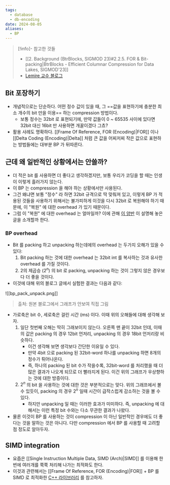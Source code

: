 ```yaml
---
tags:
  - database
  - db-encoding
date: 2024-08-05
aliases:
  - BP
---
```

> [!info]- 참고한 것들
> - [[2. Background (BtrBlocks, SIGMOD 23)#2.2.5. FOR & Bit-packing|BtrBlocks - Efficient Columnar Compression for Data Lakes, SIGMOD'23]]
> - [Lemire 교수 블로그](https://lemire.me/blog/2012/03/06/how-fast-is-bit-packing/)

## Bit 포장하기

- 개념적으로는 단순하다. 어떤 정수 값이 있을 때, 그 ==값을 표현하기에 충분한 최소 개수의 bit 만을 이용== 하는 compression 방법이다.
	- 보통 정수는 32bit 로 표현되기에, 만약 값들이 0 ~ 65535 사이에 있다면 32bit 대신 16bit 만 사용하면 개꿀이겠다 그쵸?
- 활용 사례도 명확하다. [[Frame Of Reference, FOR (Encoding)|FOR]] 이나 [[Delta Coding (Encoding)|Delta]] 처럼 큰 값을 어찌저찌 작은 값으로 표현하는 방법들에는 대부분 BP 가 뒤따른다.

## 근데 왜 일반적인 상황에서는 안쓸까?

- 더 적은 bit 를 사용하면 더 좋다고 생각하겠지만, 보통 우리가 코딩을 할 때는 인생이 이렇게 흘러가지 않는다.
- 이 BP 는 compression 을 해야 하는 상황에서만 사용된다.
- 그건 왜냐면 보통 "정수" 라 하면 32bit 규격으로 딱 맞춰져 있고, 이렇게 BP 가 적용된 것들을 사용하기 위해서는 불가피하게 이것을 다시 32bit 로 복원해야 하기 때문에, 이 "복원" 에 대한 overhead 가 있기 때문이다.
- 그럼 이 "복원" 에 대한 overhead 는 얼마일까? 이에 관해 [이 양반](https://lemire.me/blog/2012/03/06/how-fast-is-bit-packing/) 이 설명해 놓은 글을 소개할까 한다.

### BP overhead

- Bit 를 packing 하고 unpacking 하는데에의 overhead 는 두가지 오해가 있을 수 있다:
	1) Bit packing 하는 것에 대한 overhead 는 32bit int 를 복사하는 것과 유사한 overhead 를 가질 것이다.
	2) 2의 제곱승 ($2^{n}$) 의 bit 로 packing, unpacking 하는 것이 그렇지 않은 경우보다 더 좋을 것이다.
- 이것에 대해 위의 블로그 글에서 실험한 결과는 다음과 같다:

![[bp_pack_unpack.png]]
> 출처: 원본 블로그에서 그래프가 안보여 직접 그림

- 가로축은 bit 수, 세로축은 걸린 시간 (ms) 이다. 이때 위의 오해들에 대해 생각해 보자.
	1) 일단 첫번째 오해는 딱히 그래보이지 않는다. 오른쪽 맨 끝이 32bit 인데, 이때의 값은 packing 의 경우 12bit 언저리, unpacking 의 경우 18bit 언저리랑 비슷하다.
		- 이건 생각해 보면 생각보다 간단한 이유일 수 있다.
		- 만약 4bit 으로 packing 된 32bit-word 하나를 unpacking 하면 8개의 정수가 튀어나온다.
		- 즉, 하나의 packing 된 bit 수가 작을수록, 32bit-word 를 처리했을 때 더 많은 결과가 나오게 되므로 더 빨라지게 된다. 이건 위의 그래프가 우상향하는 것에 대한 방증이다.
	2) $2^{n}$ 의 bit 을 사용하는 것에 대한 것은 부분적으로는 맞다. 위의 그래프에서 볼 수 있듯이, packing 의 경우 $2^{n}$ 일때 시간이 급작스럽게 감소하는 것을 볼 수 있다.
		- 하지만 unpacking 일 때는 이러한 효과가 미미하다. 즉, unpacking 에 대해서는 이런 특정 bit 수와는 다소 무관한 결과가 나왔다.
- 물론 이것이 BP 를 사용하는 것이 compression 이 아닌 일반적인 경우에도 더 좋다는 것을 말하는 것은 아니다. 다만 compression 에서 BP 를 사용할 때 고려할 점 정도로 알아두자.

## SIMD integration

- 요즘은 [[Single Instruction Multiple Data, SIMD (Arch)|SIMD]] 를 이용해 한번에 여러개를 쭉쭉 처리해 나가는 최적화도 한다.
- 이것과 관련해서는 [[Frame Of Reference, FOR (Encoding)|FOR]] + BP 를 SIMD 로 최적화한 [C++ 라이브러리](https://github.com/lemire/FastPFor) 를 참고하자.